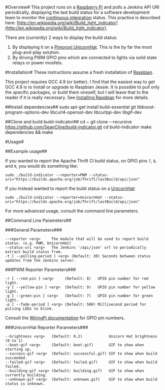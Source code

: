 #Overview#
This project runs on a [Raspberry Pi](https://en.wikipedia.org/wiki/Raspberry_Pi) and polls a Jenkins API URI periodically, displaying the last build status for a software development team to monitor the [continuous integration](https://en.wikipedia.org/wiki/Continuous_integration) status. This practice is described here: [http://en.wikipedia.org/wiki/Build_light_indicator](http://en.wikipedia.org/wiki/Build_light_indicator).

There are (currently) 2 ways to display the build status:

1. By displaying it on a [Pimoroni UnicornHat](http://shop.pimoroni.com/products/unicorn-hat). This is the by far the most plug-and-play solution.
2. By driving PWM GPIO pins which are connected to lights via solid state relays or power mosfets.

#Installation#
These instructions assume a fresh installation of [Raspbian](http://www.raspbian.org/).

This project requires GCC 4.9 (or better). I find that the easiest way to get GCC 4.9 is to install or upgrade to Raspbian Jessie. It is possible to pull only the specific packages, or build them oneself, but I will leave that to the reader if it is really necessary. See [Installing Raspbian](InstallingRaspbian.md) for more details.

##Install dependencies##
	sudo apt-get install build-essential git libboost-program-options-dev libcurl4-openssl-dev libcurlpp-dev libgif-dev

##Clone and build build-indicator##
	cd ~
	git clone --recursive https://github.com/SeanCline/build-indicator.git
	cd build-indicator
	make dependencies && make

#Usage#

##Example usage##

If you wanted to report the Apache Thrift CI build status, on GPIO pins `7`, `8`, and `9`, you would do something like:

	sudo ./build-indicator --reporter=PWM --status-uri="https://builds.apache.org/job/Thrift/lastBuild/api/json"
	
If you instead wanted to report the build status on a [UnicornHat](http://shop.pimoroni.com/products/unicorn-hat):
	
	sudo ./build-indicator --reporter=UnicornHat --status-uri="https://builds.apache.org/job/Thrift/lastBuild/api/json"

For more advanced usage, consult the command line parameters.

##Command Line Parameters##

###General Parameters###

	--reporter <arg>     The module that will be used to report build status. (e.g. PWM, UnicornHat)
	--status-uri <arg>   The Jenkins '/api/json' url to periodically extract build status from.
	-t [ --polling-period ] <arg> (Default: 30) Seconds between status updates from the Jenkins server.

###PWM Reporter Parameters###

	-r [ --red-pin ] <arg>     (Default: 8)   GPIO pin number for red light.
	-y [ --yellow-pin ] <arg>  (Default: 9)   GPIO pin number for yellow light.
	-g [ --green-pin ] <arg>   (Default: 7)   GPIO pin number for green light.
	-p [ --fade-period ] <arg> (Default: 500) Millisecond period for pulsing LEDs to blink.

Consult the [WiringPi documentation](http://wiringpi.com/pins/) for GPIO pin numbers.
	
###UnicornHat Reporter Parameters###

	--brightness <arg>   (Default: 0.2)            Unicorn Hat brightness (0 to 1)
	--boot-gif <arg>     (Default: boot.gif)       GIF to show when starting up.
	--success-gif <arg>  (Default: successful.gif) GIF to show when build succeeded.
	--failed-gif <arg>   (Default: failed.gif)     GIF to show when build failed.
	--building-gif <arg> (Default: building.gif)   GIF to show when currently building.
	--unknown-gif <arg>  (Default: unknown.gif)    GIF to show when build status is unknown.
